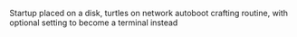 Startup placed on a disk, turtles on network autoboot crafting routine, with optional setting to become a terminal instead